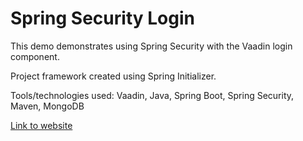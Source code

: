 # Spring Security Login

This demo demonstrates using Spring Security with the Vaadin login component. 

Project framework created using Spring Initializer.

Tools/technologies used: Vaadin, Java, Spring Boot, Spring Security, Maven, MongoDB

<a href="https://www.bsheely.us/spring-security-login" target="_blank">Link to website</a>